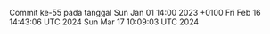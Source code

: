 Commit ke-55 pada tanggal Sun Jan 01 14:00 2023 +0100
Fri Feb 16 14:43:06 UTC 2024
Sun Mar 17 10:09:03 UTC 2024
